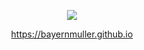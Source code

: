 <p align="center">
  <img src="joshua.gif"/>
</p>

<span align="center">

  https://bayernmuller.github.io
  
</span>

